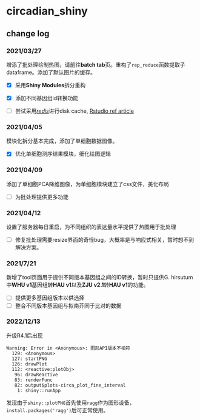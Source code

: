 # circadian_shiny
## change log

### 2021/03/27
增添了批处理绘制热图，请前往**batch tab**页。重构了`rep_reduce`函数提取子dataframe。添加了默认图片的缓存。

- [x] 采用**Shiny Modules**拆分重构

- [x] 添加不同基因组id转换功能

- [ ] 尝试采用[*redis*](https://redis.io/)进行disk cache, [Rstudio ref article](https://shiny.rstudio.com/articles/caching.html)

### 2021/04/05
模块化拆分基本完成，添加了单细胞数据图像。

- [x] 优化单细胞测序结果模块，细化绘图逻辑

### 2021/04/09
添加了单细胞PCA降维图像，为单细胞模块建立了css文件，美化布局

- [ ] 为批处理提供更多功能

### 2021/04/12
设置了服务器每日重启，为不同组织的表达量水平提供了热图用于批处理

- [ ] 修复批处理需要resize界面的奇怪bug，大概率是与响应式相关，暂时想不到解决方案。

### 2021/7/21
新增了tool页面用于提供不同版本基因组之间的ID转换，暂时只提供G. hirsutum 中**WHU v1**基因组转**HAU v1**以及**ZJU v2.1**转**HAU v1**的功能。
- [ ] 提供更多基因组版本以供选择
- [ ] 整合不同版本基因组与拟南芥同于比对的数据

### 2022/12/13
升级R4.1后出现
```
Warning: Error in <Anonymous>: 图形API版本不相符
  129: <Anonymous>
  127: startPNG
  126: drawPlot
  112: <reactive:plotObj>
   96: drawReactive
   83: renderFunc
   82: output$plots-circa_plot_fine_interval
    1: shiny::runApp
```
发现由于`shiny::plotPNG`首先使用`ragg`作为图形设备，`install.packages('ragg')`后可正常使用。